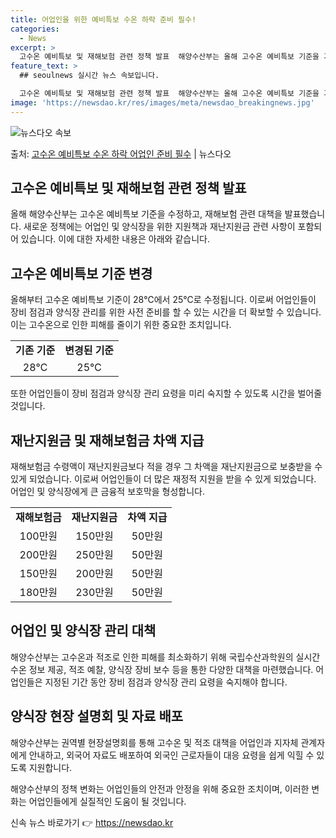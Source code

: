 ```yaml
---
title: 어업인을 위한 예비특보 수온 하락 준비 필수!
categories:
  - News
excerpt: >
  고수온 예비특보 및 재해보험 관련 정책 발표  해양수산부는 올해 고수온 예비특보 기준을 기존의 수온 28℃에…
feature_text: >
  ## seoulnews 실시간 뉴스 속보입니다.

  고수온 예비특보 및 재해보험 관련 정책 발표  해양수산부는 올해 고수온 예비특보 기준을 기존의 수온 28℃에…
image: 'https://newsdao.kr/res/images/meta/newsdao_breakingnews.jpg'
---
```


![뉴스다오 속보](https://newsdao.kr/res/images/meta/newsdao_breakingnews.jpg)

<p>출처: <a href="https://newsdao.kr/4144" rel="dofollow">고수온 예비특보 수온 하락 어업인 준비 필수</a> | 뉴스다오</p>

<h2 data-ke-size="size26">고수온 예비특보 및 재해보험 관련 정책 발표</h2>
<p data-ke-size="size16">올해 해양수산부는 고수온 예비특보 기준을 수정하고, 재해보험 관련 대책을 발표했습니다. 새로운 정책에는 어업인 및 양식장을 위한 지원책과 재난지원금 관련 사항이 포함되어 있습니다. 이에 대한 자세한 내용은 아래와 같습니다.</p>

<h2 data-ke-size="size26">고수온 예비특보 기준 변경</h2>
<p data-ke-size="size16">올해부터 고수온 예비특보 기준이 28℃에서 25℃로 수정됩니다. 이로써 어업인들이 장비 점검과 양식장 관리를 위한 사전 준비를 할 수 있는 시간을 더 확보할 수 있습니다. 이는 고수온으로 인한 피해를 줄이기 위한 중요한 조치입니다.</p>
<table>
	<tr>
		<td style="text-align: center; height: 17px;"><b>기존 기준</b></td>
		<td style="text-align: center; height: 17px;"><b>변경된 기준</b></td>
	</tr>
	<tr>
		<td style="text-align: center; height: 17px;">28℃</td>
		<td style="text-align: center; height: 17px;">25℃</td>
	</tr>
</table>
<p data-ke-size="size16">또한 어업인들이 장비 점검과 양식장 관리 요령을 미리 숙지할 수 있도록 시간을 벌어줄 것입니다.</p>

<h2 data-ke-size="size26">재난지원금 및 재해보험금 차액 지급</h2>
<p data-ke-size="size16">재해보험금 수령액이 재난지원금보다 적을 경우 그 차액을 재난지원금으로 보충받을 수 있게 되었습니다. 이로써 어업인들이 더 많은 재정적 지원을 받을 수 있게 되었습니다. 어업인 및 양식장에게 큰 금융적 보호막을 형성합니다.</p>
<table>
	<tr>
		<td style="text-align: center; height: 17px;"><b>재해보험금</b></td>
		<td style="text-align: center; height: 17px;"><b>재난지원금</b></td>
		<td style="text-align: center; height: 17px;"><b>차액 지급</b></td>
	</tr>
	<tr>
		<td style="text-align: center; height: 17px;">100만원</td>
		<td style="text-align: center; height: 17px;">150만원</td>
		<td style="text-align: center; height: 17px;">50만원</td>
	</tr>
	<tr>
		<td style="text-align: center; height: 17px;">200만원</td>
		<td style="text-align: center; height: 17px;">250만원</td>
		<td style="text-align: center; height: 17px;">50만원</td>
	</tr>
	<tr>
		<td style="text-align: center; height: 17px;">150만원</td>
		<td style="text-align: center; height: 17px;">200만원</td>
		<td style="text-align: center; height: 17px;">50만원</td>
	</tr>
	<tr>
		<td style="text-align: center; height: 17px;">180만원</td>
		<td style="text-align: center; height: 17px;">230만원</td>
		<td style="text-align: center; height: 17px;">50만원</td>
	</tr>
</table>

<h2 data-ke-size="size26">어업인 및 양식장 관리 대책</h2>
<p data-ke-size="size16">해양수산부는 고수온과 적조로 인한 피해를 최소화하기 위해 국립수산과학원의 실시간 수온 정보 제공, 적조 예찰, 양식장 장비 보수 등을 통한 다양한 대책을 마련했습니다. 어업인들은 지정된 기간 동안 장비 점검과 양식장 관리 요령을 숙지해야 합니다.</p>

<h2 data-ke-size="size26">양식장 현장 설명회 및 자료 배포</h2>
<p data-ke-size="size16">해양수산부는 권역별 현장설명회를 통해 고수온 및 적조 대책을 어업인과 지자체 관계자에게 안내하고, 외국어 자료도 배포하여 외국인 근로자들이 대응 요령을 쉽게 익힐 수 있도록 지원합니다.</p>
<p data-ke-size="size16">해양수산부의 정책 변화는 어업인들의 안전과 안정을 위해 중요한 조치이며, 이러한 변화는 어업인들에게 실질적인 도움이 될 것입니다.</p> 

신속 뉴스 바로가기 👉 <a href="https://newsdao.kr" rel="dofollow">https://newsdao.kr</a>


